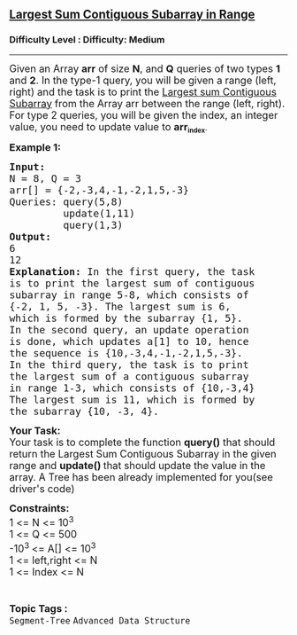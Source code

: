 <h2><a href="https://www.geeksforgeeks.org/problems/largest-sum-contiguous-subarray-in-range-1587115620/1?page=1&difficulty=Medium&status=unsolved,attempted&sortBy=accuracy">Largest Sum Contiguous Subarray in Range</a></h2><h3>Difficulty Level : Difficulty: Medium</h3><hr><div class="problems_problem_content__Xm_eO"><p><span style="font-size:18px">Given an Array <strong>arr</strong> of size <strong>N</strong>, and <strong>Q</strong> queries of two types <strong>1</strong> and <strong>2</strong>. In </span><span style="font-size:18px">the type-1</span><span style="font-size:18px"> query, you will be given a range (left, right) and </span><span style="font-size:18px">the task</span><span style="font-size:18px"> is to print the <a href="https://www.geeksforgeeks.org/maximum-subarray-sum-given-range/" rel="noopener">Largest sum Contiguous Subarray</a> from the Array arr between the range (left, right). For type 2 queries, you will be given </span><span style="font-size:18px">the index</span><span style="font-size:18px">, an integer value, you need to update value to </span><strong><span style="font-size:18px">arr</span></strong><strong><sub>index</sub></strong>.</p>

<p><span style="font-size:18px"><strong>Example 1:</strong></span></p>

<pre><span style="font-size:18px"><strong>Input:
</strong>N = 8, Q = 3
arr[] = {-2,-3,4,-1,-2,1,5,-3}
Queries: query(5,8)
&nbsp;        update(1,11)
&nbsp;        query(1,3)
<strong>Output:
</strong>6
12<strong>
Explanation: </strong>In the first query, the task
is to print the largest sum of contiguous
subarray in range 5-8, which consists of
{-2, 1, 5, -3}. The largest sum is 6,
which is formed by the subarray {1, 5}.
In the second query, an update operation
is done, which updates a[1] to 10, hence
the sequence is {10,-3,4,-1,-2,1,5,-3}. 
In the third query, the task is to print 
the largest sum of a contiguous subarray
in range 1-3, which consists of {10,-3,4}
The largest sum is 11, which is formed by
the subarray {10, -3, 4}.</span></pre>

<p><span style="font-size:18px"><strong>Your Task:</strong><br>
Your task is to complete the function <strong>query()</strong> that should return the Largest Sum Contiguous Subarray in the given range and <strong>update() </strong>that should update the value in the array. A Tree has been already implemented for you(see driver's code)</span></p>

<p><span style="font-size:18px"><strong>Constraints:</strong><br>
1 &lt;= N &lt;= 10<sup>3</sup><br>
1 &lt;= Q &lt;= 500<br>
-10<sup>3 </sup>&lt;= A[] &lt;= 10<sup>3</sup><br>
1 &lt;= left,right &lt;= N&nbsp;<br>
1 &lt;= Index &lt;= N</span></p>
</div><br><p><span style=font-size:18px><strong>Topic Tags : </strong><br><code>Segment-Tree</code>&nbsp;<code>Advanced Data Structure</code>&nbsp;